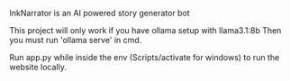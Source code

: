 InkNarrator is an AI powered story generator bot

This project will only work if you have ollama setup with llama3.1:8b
Then you must run 'ollama serve' in cmd.

Run app.py while inside the env (Scripts/activate for windows) to run the website locally.
